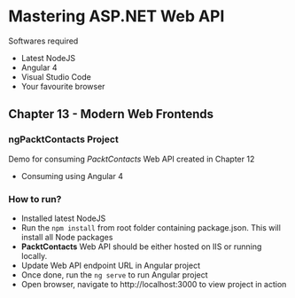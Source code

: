 # Mastering ASP.NET Web API

Softwares required

* Latest NodeJS
* Angular 4
* Visual Studio Code
* Your favourite browser

## Chapter 13 - Modern Web Frontends

### ngPacktContacts Project

Demo for consuming *PacktContacts* Web API created in Chapter 12

* Consuming using Angular 4

### How to run?
* Installed latest NodeJS
* Run the `npm install` from root folder containing package.json. This will install all Node packages
* **PacktContacts** Web API should be either hosted on IIS or running locally.
* Update Web API endpoint URL in Angular project
* Once done, run the `ng serve` to run Angular project
* Open browser, navigate to http://localhost:3000 to view project in action


